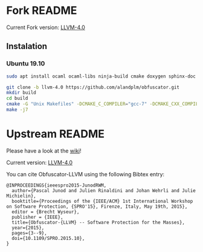 # Fork README

Current Fork version: [LLVM-4.0](https://github.com/alandplm/obfuscator/tree/llvm-4.0)

## Instalation

### Ubuntu 19.10

```bash
sudo apt install ocaml ocaml-libs ninja-build cmake doxygen sphinx-doc sphinx-common git libevent-dev libncurses-dev pkg-config gcc-7 g++-7

git clone -b llvm-4.0 https://github.com/alandplm/obfuscator.git
mkdir build
cd build
cmake -G "Unix Makefiles" -DCMAKE_C_COMPILER="gcc-7" -DCMAKE_CXX_COMPILER="g++-7" -DCMAKE_BUILD_TYPE=Release -DLLVM_INCLUDE_TESTS=OFF ../obfuscator
make -j7
```

# Upstream README
Please have a look at the [wiki](https://github.com/obfuscator-llvm/obfuscator/wiki)!

Current version: [LLVM-4.0](https://github.com/obfuscator-llvm/obfuscator/tree/llvm-4.0)

You can cite Obfuscator-LLVM using the following Bibtex entry:

```
@INPROCEEDINGS{ieeespro2015-JunodRWM,
  author={Pascal Junod and Julien Rinaldini and Johan Wehrli and Julie Michielin},
  booktitle={Proceedings of the {IEEE/ACM} 1st International Workshop on Software Protection, {SPRO'15}, Firenze, Italy, May 19th, 2015},
  editor = {Brecht Wyseur},
  publisher = {IEEE},
  title={Obfuscator-{LLVM} -- Software Protection for the Masses},
  year={2015},
  pages={3--9},
  doi={10.1109/SPRO.2015.10},
}
```
